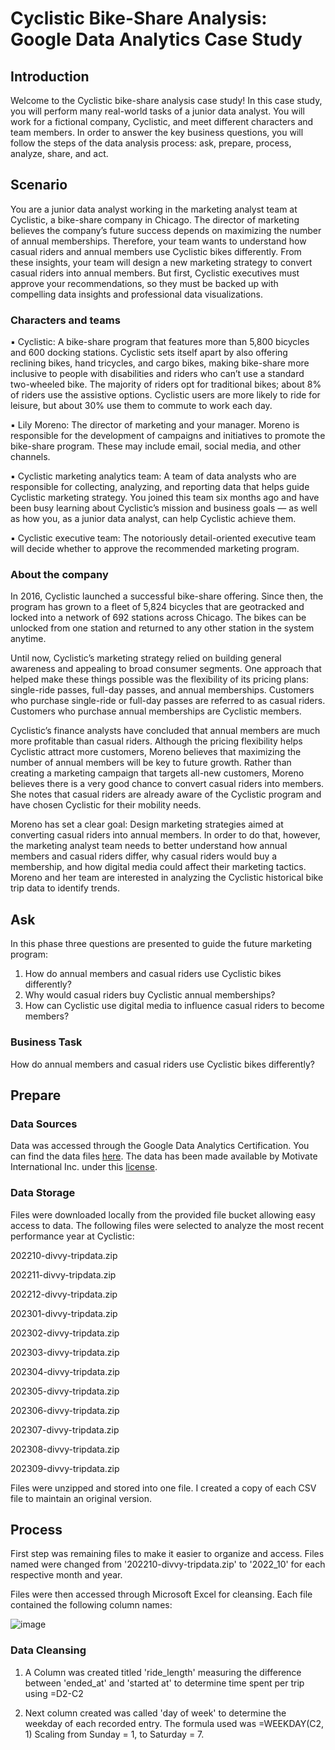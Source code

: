 # Cyclistic Bike-Share Analysis: Google Data Analytics Case Study

## Introduction
Welcome to the Cyclistic bike-share analysis case study! In this case study, you will perform many real-world tasks of a junior data
analyst. You will work for a fictional company, Cyclistic, and meet different characters and team members. In order to answer the
key business questions, you will follow the steps of the data analysis process: ask, prepare, process, analyze, share, and act.

## Scenario
You are a junior data analyst working in the marketing analyst team at Cyclistic, a bike-share company in Chicago. The director of
marketing believes the company’s future success depends on maximizing the number of annual memberships. Therefore, your
team wants to understand how casual riders and annual members use Cyclistic bikes differently. From these insights, your team will
design a new marketing strategy to convert casual riders into annual members. But first, Cyclistic executives must approve your
recommendations, so they must be backed up with compelling data insights and professional data visualizations.

### Characters and teams
▪ Cyclistic: A bike-share program that features more than 5,800 bicycles and 600 docking stations. Cyclistic sets itself apart
by also offering reclining bikes, hand tricycles, and cargo bikes, making bike-share more inclusive to people with disabilities
and riders who can’t use a standard two-wheeled bike. The majority of riders opt for traditional bikes; about 8% of riders use
the assistive options. Cyclistic users are more likely to ride for leisure, but about 30% use them to commute to work each
day.

▪ Lily Moreno: The director of marketing and your manager. Moreno is responsible for the development of campaigns and
initiatives to promote the bike-share program. These may include email, social media, and other channels.

▪ Cyclistic marketing analytics team: A team of data analysts who are responsible for collecting, analyzing, and reporting
data that helps guide Cyclistic marketing strategy. You joined this team six months ago and have been busy learning about
Cyclistic’s mission and business goals — as well as how you, as a junior data analyst, can help Cyclistic achieve them.

▪ Cyclistic executive team: The notoriously detail-oriented executive team will decide whether to approve the
recommended marketing program.

### About the company
In 2016, Cyclistic launched a successful bike-share offering. Since then, the program has grown to a fleet of 5,824 bicycles that are
geotracked and locked into a network of 692 stations across Chicago. The bikes can be unlocked from one station and returned to
any other station in the system anytime.

Until now, Cyclistic’s marketing strategy relied on building general awareness and appealing to broad consumer segments. One
approach that helped make these things possible was the flexibility of its pricing plans: single-ride passes, full-day passes, and
annual memberships. Customers who purchase single-ride or full-day passes are referred to as casual riders. Customers who
purchase annual memberships are Cyclistic members.

Cyclistic’s finance analysts have concluded that annual members are much more profitable than casual riders. Although the pricing
flexibility helps Cyclistic attract more customers, Moreno believes that maximizing the number of annual members will be key to
future growth. Rather than creating a marketing campaign that targets all-new customers, Moreno believes there is a very good
chance to convert casual riders into members. She notes that casual riders are already aware of the Cyclistic program and have
chosen Cyclistic for their mobility needs.

Moreno has set a clear goal: Design marketing strategies aimed at converting casual riders into annual members. In order to do
that, however, the marketing analyst team needs to better understand how annual members and casual riders differ, why casual
riders would buy a membership, and how digital media could affect their marketing tactics. Moreno and her team are interested in
analyzing the Cyclistic historical bike trip data to identify trends.

## Ask 

In this phase three questions are presented to guide the future marketing program: 

1. How do annual members and casual riders use Cyclistic bikes differently?
2. Why would casual riders buy Cyclistic annual memberships?
3. How can Cyclistic use digital media to influence casual riders to become members?

### Business Task
How do annual members and casual riders use Cyclistic bikes differently?

## Prepare

### Data Sources
Data was accessed through the Google Data Analytics Certification. You can find the data files [here](https://divvy-tripdata.s3.amazonaws.com/index.html). The data has been made available by Motivate International Inc. under this [license](https://www.divvybikes.com/data-license-agreement).

### Data Storage
Files were downloaded locally from the provided file bucket allowing easy access to data. The following files were selected to analyze the most recent performance year at Cyclistic: 

 202210-divvy-tripdata.zip	
 
 202211-divvy-tripdata.zip
 
 202212-divvy-tripdata.zip	
 
 202301-divvy-tripdata.zip	
 
 202302-divvy-tripdata.zip
 
 202303-divvy-tripdata.zip
 
 202304-divvy-tripdata.zip	
 
 202305-divvy-tripdata.zip
 
 202306-divvy-tripdata.zip
 
 202307-divvy-tripdata.zip	
 
 202308-divvy-tripdata.zip	
 
 202309-divvy-tripdata.zip

Files were unzipped and stored into one file. I created a copy of each CSV file to maintain an original version. 

## Process

First step was remaining files to make it easier to organize and access. Files named were changed from '202210-divvy-tripdata.zip' to '2022_10' for each respective month and year. 

Files were then accessed through Microsoft Excel for cleansing. Each file contained the following column names: 

![image](https://github.com/chasegraves/cyslistic_case_study/assets/148483283/df1e6d97-f1fd-4271-adc9-8f3de3f4f7ea)


### Data Cleansing

1. A Column was created titled 'ride_length' measuring the difference between 'ended_at' and 'started at' to determine time spent per trip using =D2-C2

2. Next column created was called 'day of week' to determine the weekday of each recorded entry. The formula used was =WEEKDAY(C2, 1) Scaling from Sunday = 1, to Saturday = 7.
  



